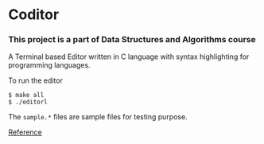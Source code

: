 # Coditor

### This project is a part of Data Structures and Algorithms course

A Terminal based Editor written in C language with syntax highlighting for programming languages.

To run the editor
```
$ make all
$ ./editorl
```
The `sample.*` files are sample files for testing purpose.

<a href="https://viewsourcecode.org/snaptoken/kilo/">Reference</a>
